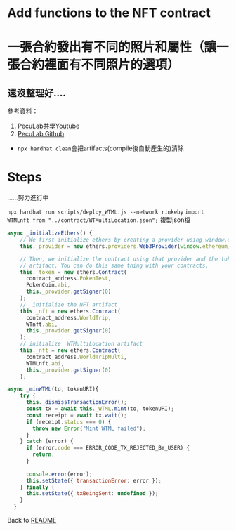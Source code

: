 # Add functions to the NFT contract
# 一張合約發出有不同的照片和屬性（讓一張合約裡面有不同照片的選項）

## 還沒整理好....

參考資料：
1. [PecuLab共學Youtube](https://youtu.be/rSJwzWvAivI)
2. [PecuLab Github](https://github.com/pecu/PecuLab4SEP)

* `npx hardhat clean`會把artifacts(compile後自動產生的)清除

# Steps
......努力進行中

`npx hardhat run scripts/deploy_WTML.js --network rinkeby`
`import WTMLnft from "../contract/WTMultiLocation.json";`
複製json檔
```javascript
async _initializeEthers() {
    // We first initialize ethers by creating a provider using window.ethereum
    this._provider = new ethers.providers.Web3Provider(window.ethereum);

    // Then, we initialize the contract using that provider and the token's
    // artifact. You can do this same thing with your contracts.
    this._token = new ethers.Contract(
      contract_address.PokenTest,
      PokenCoin.abi,
      this._provider.getSigner(0)
    );
    //  initialize the NFT artifact
    this._nft = new ethers.Contract(
      contract_address.WorldTrip,
      WTnft.abi,
      this._provider.getSigner(0)
    );
    // initialize  WTMultiLocation artifact
    this._nft = new ethers.Contract(
      contract_address.WorldTripMulti,
      WTMLnft.abi,
      this._provider.getSigner(0)
    );
```

```javascript
async _minWTML(to, tokenURI){
    try {      
      this._dismissTransactionError();
      const tx = await this._WTML.mint(to, tokenURI);     
      const receipt = await tx.wait();
      if (receipt.status === 0) {
        throw new Error("Mint WTML failed");
      }
    } catch (error) {
      if (error.code === ERROR_CODE_TX_REJECTED_BY_USER) {
        return;
      }
  
      console.error(error);
      this.setState({ transactionError: error });
    } finally {
      this.setState({ txBeingSent: undefined });
    }
  }
```

Back to [README](README.md)